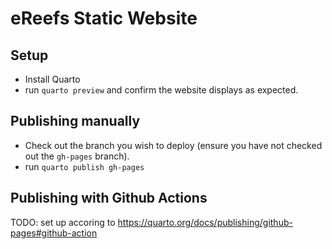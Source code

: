 # eReefs Static Website

## Setup

- Install Quarto
- run `quarto preview` and confirm the website displays as expected.

## Publishing manually

- Check out the branch you wish to deploy (ensure you have not checked out the `gh-pages` branch).
- run `quarto publish gh-pages`

## Publishing with Github Actions

TODO: set up accoring to https://quarto.org/docs/publishing/github-pages#github-action
